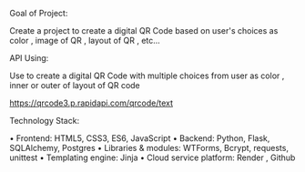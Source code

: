 Goal of Project:

Create a project to create a digital QR Code based on user's choices as color , image of QR , layout of QR , etc...

API Using:

Use to create a digital QR Code with multiple choices from user as color , inner or outer of layout of QR code

https://qrcode3.p.rapidapi.com/qrcode/text

Technology Stack:

•	Frontend: HTML5, CSS3, ES6, JavaScript
•	Backend: Python, Flask, SQLAlchemy, Postgres
•	Libraries & modules: WTForms, Bcrypt, requests, unittest
•	Templating engine: Jinja
•	Cloud service platform: Render , Github
